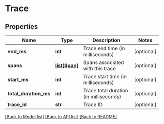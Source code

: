 # Trace

## Properties
Name | Type | Description | Notes
------------ | ------------- | ------------- | -------------
**end_ms** | **int** | Trace end time (in milliseconds) | [optional] 
**spans** | [**list[Span]**](Span.md) | Spans associated with this trace | [optional] 
**start_ms** | **int** | Trace start time (in milliseconds) | [optional] 
**total_duration_ms** | **int** | Trace total duration (in milliseconds) | [optional] 
**trace_id** | **str** | Trace ID | [optional] 

[[Back to Model list]](../README.md#documentation-for-models) [[Back to API list]](../README.md#documentation-for-api-endpoints) [[Back to README]](../README.md)


